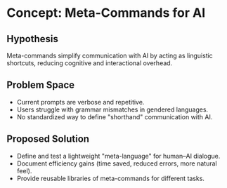 # Concept: Meta-Commands for AI

## Hypothesis
Meta-commands simplify communication with AI by acting as linguistic shortcuts, reducing cognitive and interactional overhead.

## Problem Space
- Current prompts are verbose and repetitive.
- Users struggle with grammar mismatches in gendered languages.
- No standardized way to define "shorthand" communication with AI.

## Proposed Solution
- Define and test a lightweight "meta-language" for human–AI dialogue.
- Document efficiency gains (time saved, reduced errors, more natural feel).
- Provide reusable libraries of meta-commands for different tasks.
